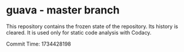 # guava - master branch

This repository contains the frozen state of the repository.
Its history is cleared. It is used only for static code
analysis with Codacy.

Commit Time: 1734428198
